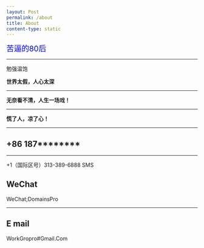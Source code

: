 ```yaml
---
layout: Post
permalink: /about
title: About
content-type: static
---
```


<span style="color: #0000ff; font-size: 20px">苦逼的80后</span>

<hr class="rainbow-hr">   

<p class="blue-gradient-text">勉强温饱</p>


**世界太假，人心太深**

***

**无奈看不清，人生一场戏！**

***

**慌了人，凉了心！**

<hr width="100%" color="#a9a9a9" /> 

## +86 187********

<hr width="100%" color="#a9a9a9" /> 

<p class="rainbow-text-animated">+1（国际区号）313-389-6888 SMS</p>

## WeChat 
WeChat;DomainsPro

 <hr class="animated-rainbow-hr">
 
## E mail
WorkGropro#Gmail.Com
